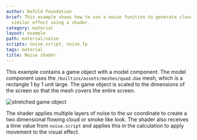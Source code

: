 ```yaml
---
author: Defold Foundation
brief: This example shows how to use a noise function to generate clouds, smoke or
  similar effect using a shader.
category: material
layout: example
path: material/noise
scripts: noise.script, noise.fp
tags: material
title: Noise shader
---
```


This example contains a game object with a model component. The model component uses the `/builtins/assets/meshes/quad.dae` mesh, which is a rectangle 1 by 1 unit large. The game object is scaled to the dimensions of the screen so that the mesh covers the entire screen.

![stretched game object](stretched-mesh.png)

The shader applies multiple layers of noise to the uv coordinate to create a two dimensional flowing cloud or smoke like look. The shader also receives a time value from `noise.script` and applies this in the calculation to apply movement to the visual effect.
